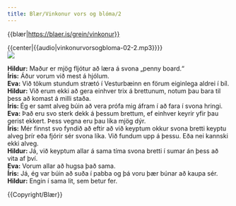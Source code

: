 ```yaml
---
title: Blær/Vinkonur vors og blóma/2
---
```


{{blær|https://blaer.is/grein/vinkonur}}

<div class="book" data-translate=true data-audio-file="vinkonurvorsogbloma-02-2.mp3">
{{center|{{audio|vinkonurvorsogbloma-02-2.mp3}}}}
<html>
<div class="blaer article">

  
<div class="article-entry">
  <div class="image-box image-box-medium">
    <img src="https://ylhyra.is/Special:Filepath/Blær_–_Vinkonur_vors_og_blóma_15134.jpeg">
  </div>

  <div class="text">
    <p><strong data-no-translate="true" data-no-audio="true"></strong><strong data-no-translate="true" data-no-audio="true">Hildur:</strong> Maður er mjög fljótur að læra á svona „penny board.“<br><strong data-no-translate="true" data-no-audio="true"></strong><strong data-no-translate="true" data-no-audio="true">Íris:</strong> Áður vorum við mest á hjólum.<br><strong data-no-translate="true" data-no-audio="true"></strong><strong data-no-translate="true" data-no-audio="true">Eva:</strong> Við tökum stundum strætó í Vesturbæinn
      en förum eiginlega aldrei í bíl.<br><strong data-no-translate="true" data-no-audio="true"></strong><strong data-no-translate="true" data-no-audio="true">Hildur:</strong> Við erum ekki að gera einhver trix á brettunum, notum þau bara til þess að komast á milli staða.<br><strong data-no-translate="true" data-no-audio="true"></strong><strong data-no-translate="true" data-no-audio="true">Íris: </strong>Ég er samt alveg búin að vera
      prófa mig áfram í að fara í svona hringi.<br><strong data-no-translate="true" data-no-audio="true"></strong><strong data-no-translate="true" data-no-audio="true">Eva:</strong> Það eru svo sterk dekk á þessum brettum, ef einhver keyrir yfir þau gerist ekkert. Þess vegna eru þau líka mjög dýr.<br><strong data-no-translate="true" data-no-audio="true"></strong><strong data-no-translate="true" data-no-audio="true">Íris:</strong> Mér
      finnst svo fyndið að eftir að við keyptum okkur svona bretti keyptu alveg þrír eða fjórir sér svona líka. Við fundum upp á þessu. Eða nei kannski ekki alveg.<br><strong data-no-translate="true" data-no-audio="true"></strong><strong data-no-translate="true" data-no-audio="true">Hildur: </strong>Já, við keyptum allar á sama tíma svona bretti
      í sumar án þess að vita af því.<br><strong data-no-translate="true" data-no-audio="true"></strong><strong data-no-translate="true" data-no-audio="true">Eva:</strong> Vorum allar að hugsa það sama.<br><strong data-no-translate="true" data-no-audio="true"></strong><strong data-no-translate="true" data-no-audio="true">Íris:</strong> Já, ég var búin að suða í pabba og þá voru þær búnar að kaupa sér.<br><strong data-no-translate="true" data-no-audio="true">Hildur:</strong> Engin
      í sama lit, sem betur fer.</p>
  </div>

</div>

  
</div>
</html>
</div>
{{Copyright/Blær}}
